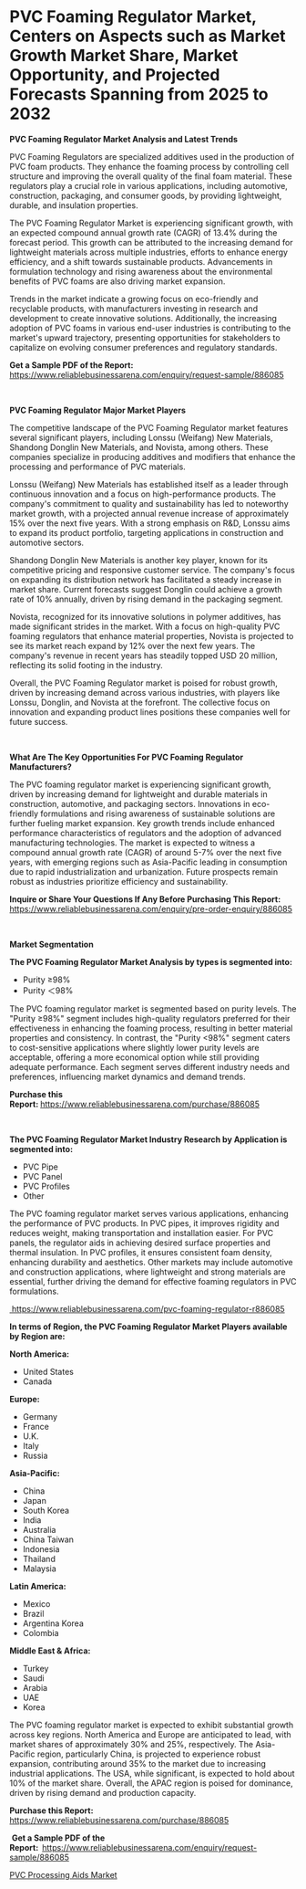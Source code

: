 <p><h1>PVC Foaming Regulator Market, Centers on Aspects such as Market Growth Market Share, Market Opportunity, and Projected Forecasts Spanning from 2025 to 2032</h1></p><p><strong>PVC Foaming Regulator Market Analysis and Latest Trends</strong></p>
<p><p>PVC Foaming Regulators are specialized additives used in the production of PVC foam products. They enhance the foaming process by controlling cell structure and improving the overall quality of the final foam material. These regulators play a crucial role in various applications, including automotive, construction, packaging, and consumer goods, by providing lightweight, durable, and insulation properties.</p><p>The PVC Foaming Regulator Market is experiencing significant growth, with an expected compound annual growth rate (CAGR) of 13.4% during the forecast period. This growth can be attributed to the increasing demand for lightweight materials across multiple industries, efforts to enhance energy efficiency, and a shift towards sustainable products. Advancements in formulation technology and rising awareness about the environmental benefits of PVC foams are also driving market expansion.</p><p>Trends in the market indicate a growing focus on eco-friendly and recyclable products, with manufacturers investing in research and development to create innovative solutions. Additionally, the increasing adoption of PVC foams in various end-user industries is contributing to the market's upward trajectory, presenting opportunities for stakeholders to capitalize on evolving consumer preferences and regulatory standards.</p></p>
<p><strong>Get a Sample PDF of the Report:&nbsp;</strong> <a href="https://www.reliablebusinessarena.com/enquiry/request-sample/886085?utm_campaign=1420&utm_medium=2&utm_source=Github&utm_content=ia&utm_term=31032025&utm_id=pvc-foaming-regulator">https://www.reliablebusinessarena.com/enquiry/request-sample/886085</a></p>
<p>&nbsp;</p>
<p><strong>PVC Foaming Regulator Major Market Players</strong></p>
<p><p>The competitive landscape of the PVC Foaming Regulator market features several significant players, including Lonssu (Weifang) New Materials, Shandong Donglin New Materials, and Novista, among others. These companies specialize in producing additives and modifiers that enhance the processing and performance of PVC materials.</p><p>Lonssu (Weifang) New Materials has established itself as a leader through continuous innovation and a focus on high-performance products. The company's commitment to quality and sustainability has led to noteworthy market growth, with a projected annual revenue increase of approximately 15% over the next five years. With a strong emphasis on R&D, Lonssu aims to expand its product portfolio, targeting applications in construction and automotive sectors.</p><p>Shandong Donglin New Materials is another key player, known for its competitive pricing and responsive customer service. The company's focus on expanding its distribution network has facilitated a steady increase in market share. Current forecasts suggest Donglin could achieve a growth rate of 10% annually, driven by rising demand in the packaging segment.</p><p>Novista, recognized for its innovative solutions in polymer additives, has made significant strides in the market. With a focus on high-quality PVC foaming regulators that enhance material properties, Novista is projected to see its market reach expand by 12% over the next few years. The company's revenue in recent years has steadily topped USD 20 million, reflecting its solid footing in the industry.</p><p>Overall, the PVC Foaming Regulator market is poised for robust growth, driven by increasing demand across various industries, with players like Lonssu, Donglin, and Novista at the forefront. The collective focus on innovation and expanding product lines positions these companies well for future success.</p></p>
<p>&nbsp;</p>
<p><strong>What Are The Key Opportunities For PVC Foaming Regulator Manufacturers?</strong></p>
<p><p>The PVC foaming regulator market is experiencing significant growth, driven by increasing demand for lightweight and durable materials in construction, automotive, and packaging sectors. Innovations in eco-friendly formulations and rising awareness of sustainable solutions are further fueling market expansion. Key growth trends include enhanced performance characteristics of regulators and the adoption of advanced manufacturing technologies. The market is expected to witness a compound annual growth rate (CAGR) of around 5-7% over the next five years, with emerging regions such as Asia-Pacific leading in consumption due to rapid industrialization and urbanization. Future prospects remain robust as industries prioritize efficiency and sustainability.</p></p>
<p><strong>Inquire or Share Your Questions If Any Before Purchasing This Report:</strong> <a href="https://www.reliablebusinessarena.com/enquiry/pre-order-enquiry/886085?utm_campaign=1420&utm_medium=2&utm_source=Github&utm_content=ia&utm_term=31032025&utm_id=pvc-foaming-regulator">https://www.reliablebusinessarena.com/enquiry/pre-order-enquiry/886085</a></p>
<p>&nbsp;</p>
<p><strong>Market Segmentation</strong></p>
<p><strong>The PVC Foaming Regulator Market Analysis by types is segmented into:</strong></p>
<p><ul><li>Purity ≥98%</li><li>Purity ＜98%</li></ul></p>
<p><p>The PVC foaming regulator market is segmented based on purity levels. The "Purity ≥98%" segment includes high-quality regulators preferred for their effectiveness in enhancing the foaming process, resulting in better material properties and consistency. In contrast, the "Purity <98%" segment caters to cost-sensitive applications where slightly lower purity levels are acceptable, offering a more economical option while still providing adequate performance. Each segment serves different industry needs and preferences, influencing market dynamics and demand trends.</p></p>
<p><strong>Purchase this Report:&nbsp;</strong><a href="https://www.reliablebusinessarena.com/purchase/886085?utm_campaign=1420&utm_medium=2&utm_source=Github&utm_content=ia&utm_term=31032025&utm_id=pvc-foaming-regulator">https://www.reliablebusinessarena.com/purchase/886085</a></p>
<p>&nbsp;</p>
<p><strong>The PVC Foaming Regulator Market Industry Research by Application is segmented into:</strong></p>
<p><ul><li>PVC Pipe</li><li>PVC Panel</li><li>PVC Profiles</li><li>Other</li></ul></p>
<p><p>The PVC foaming regulator market serves various applications, enhancing the performance of PVC products. In PVC pipes, it improves rigidity and reduces weight, making transportation and installation easier. For PVC panels, the regulator aids in achieving desired surface properties and thermal insulation. In PVC profiles, it ensures consistent foam density, enhancing durability and aesthetics. Other markets may include automotive and construction applications, where lightweight and strong materials are essential, further driving the demand for effective foaming regulators in PVC formulations.</p></p>
<p><a href="https://www.reliablebusinessarena.com/pvc-foaming-regulator-r886085?utm_campaign=1420&utm_medium=2&utm_source=Github&utm_content=ia&utm_term=31032025&utm_id=pvc-foaming-regulator">&nbsp;https://www.reliablebusinessarena.com/pvc-foaming-regulator-r886085</a></p>
<p><strong>In terms of Region, the PVC Foaming Regulator Market Players available by Region are:</strong></p>
<p>
    <p> <strong> North America: </strong>
        <ul>
            <li>United States</li>
            <li>Canada</li>
        </ul>
        </p> 
    <p> <strong> Europe: </strong>
        <ul>
            <li>Germany</li>
            <li>France</li>
            <li>U.K.</li>
            <li>Italy</li>
            <li>Russia</li>
        </ul>
        </p> 
    <p> <strong> Asia-Pacific: </strong>
        <ul>
            <li>China</li>
            <li>Japan</li>
            <li>South Korea</li>
            <li>India</li>
            <li>Australia</li>
            <li>China Taiwan</li>
            <li>Indonesia</li>
            <li>Thailand</li>
            <li>Malaysia</li>
        </ul>
        </p> 
    <p> <strong> Latin America: </strong>
        <ul>
            <li>Mexico</li>
            <li>Brazil</li>
            <li>Argentina Korea</li>
            <li>Colombia</li>
        </ul>
        </p> 
    <p> <strong> Middle East & Africa: </strong>
        <ul>
            <li>Turkey</li>
            <li>Saudi</li>
            <li>Arabia</li>
            <li>UAE</li>
            <li>Korea</li>
        </ul>
    </p>
    </p>
<p><p>The PVC foaming regulator market is expected to exhibit substantial growth across key regions. North America and Europe are anticipated to lead, with market shares of approximately 30% and 25%, respectively. The Asia-Pacific region, particularly China, is projected to experience robust expansion, contributing around 35% to the market due to increasing industrial applications. The USA, while significant, is expected to hold about 10% of the market share. Overall, the APAC region is poised for dominance, driven by rising demand and production capacity.</p></p>
<p><strong>Purchase this Report: </strong><a href="https://www.reliablebusinessarena.com/purchase/886085?utm_campaign=1420&utm_medium=2&utm_source=Github&utm_content=ia&utm_term=31032025&utm_id=pvc-foaming-regulator">https://www.reliablebusinessarena.com/purchase/886085</a></p>
<p>&nbsp;<strong>Get a Sample PDF of the Report:&nbsp;&nbsp;</strong><a href="https://www.reliablebusinessarena.com/enquiry/request-sample/886085?utm_campaign=1420&utm_medium=2&utm_source=Github&utm_content=ia&utm_term=31032025&utm_id=pvc-foaming-regulator">https://www.reliablebusinessarena.com/enquiry/request-sample/886085</a></p>
<p><strong></strong></p>
<p><p><a href="https://github.com/theyasnare5w/Market-Research-Report-List-1/blob/main/pvc-processing-aids-market.md?utm_campaign=1420&utm_medium=2&utm_source=Github&utm_content=ia&utm_term=31032025&utm_id=pvc-foaming-regulator">PVC Processing Aids Market</a></p></p>